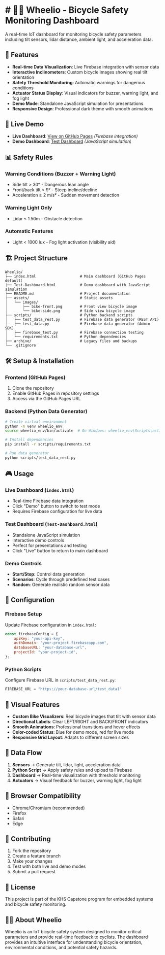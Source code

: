 # # 🚴‍♂️ Wheelio - Bicycle Safety Monitoring Dashboard

A real-time IoT dashboard for monitoring bicycle safety parameters including tilt sensors, lidar distance, ambient light, and acceleration data.

## 🌟 Features

- **Real-time Data Visualization**: Live Firebase integration with sensor data
- **Interactive Inclinometers**: Custom bicycle images showing real tilt orientation
- **Safety Threshold Monitoring**: Automatic warnings for dangerous conditions
- **Actuator Status Display**: Visual indicators for buzzer, warning light, and fog light
- **Demo Mode**: Standalone JavaScript simulation for presentations
- **Responsive Design**: Professional dark theme with smooth animations

## 🚀 Live Demo

- **Live Dashboard**: [View on GitHub Pages](https://yourusername.github.io/wheelio/) *(Firebase integration)*
- **Demo Dashboard**: [Test Dashboard](https://yourusername.github.io/wheelio/Test-Dashboard.html) *(JavaScript simulation)*

## 📊 Safety Rules

### Warning Conditions (Buzzer + Warning Light)
- Side tilt > 30° - Dangerous lean angle
- Front/back tilt > 9° - Steep incline/decline
- Acceleration ≥ 2 m/s² - Sudden movement detection

### Warning Light Only
- Lidar ≤ 1.50m - Obstacle detection

### Automatic Features
- Light < 1000 lux - Fog light activation (visibility aid)

## 🏗️ Project Structure

```
Wheelio/
├── index.html                    # Main dashboard (GitHub Pages default)
├── Test-Dashboard.html           # Demo dashboard with JavaScript simulation
├── README.md                     # Project documentation
├── assets/                       # Static assets
│   └── images/
│       ├── bike-front.png        # Front view bicycle image
│       └── bike-side.png         # Side view bicycle image
├── scripts/                      # Python backend scripts
│   ├── test_data_rest.py         # Firebase data generator (REST API)
│   ├── test_data.py              # Firebase data generator (Admin SDK)
│   ├── firebase_test.py          # Firebase connection testing
│   └── requirements.txt          # Python dependencies
├── archive/                      # Legacy files and backups
└── .gitignore
```

## 🛠️ Setup & Installation

### Frontend (GitHub Pages)
1. Clone the repository
2. Enable GitHub Pages in repository settings
3. Access via the GitHub Pages URL

### Backend (Python Data Generator)
```bash
# Create virtual environment
python -m venv wheelio_env
source wheelio_env/bin/activate  # On Windows: wheelio_env\Scripts\activate

# Install dependencies
pip install -r scripts/requirements.txt

# Run data generator
python scripts/test_data_rest.py
```

## 🎮 Usage

### Live Dashboard (`index.html`)
- Real-time Firebase data integration
- Click "Demo" button to switch to test mode
- Requires Firebase configuration for live data

### Test Dashboard (`Test-Dashboard.html`)
- Standalone JavaScript simulation
- Interactive demo controls
- Perfect for presentations and testing
- Click "Live" button to return to main dashboard

### Demo Controls
- **Start/Stop**: Control data generation
- **Scenarios**: Cycle through predefined test cases
- **Random**: Generate realistic random sensor data

## 🔧 Configuration

### Firebase Setup
Update Firebase configuration in `index.html`:
```javascript
const firebaseConfig = {
    apiKey: "your-api-key",
    authDomain: "your-project.firebaseapp.com",
    databaseURL: "your-database-url",
    projectId: "your-project-id",
};
```

### Python Scripts
Configure Firebase URL in `scripts/test_data_rest.py`:
```python
FIREBASE_URL = "https://your-database-url/test_data1"
```

## 🎨 Visual Features

- **Custom Bike Visualizers**: Real bicycle images that tilt with sensor data
- **Directional Labels**: Clear LEFT/RIGHT and BACK/FRONT indicators
- **Smooth Animations**: Professional transitions and hover effects
- **Color-coded Status**: Blue for demo mode, red for live mode
- **Responsive Grid Layout**: Adapts to different screen sizes

## 🔄 Data Flow

1. **Sensors** → Generate tilt, lidar, light, acceleration data
2. **Python Script** → Apply safety rules and upload to Firebase
3. **Dashboard** → Real-time visualization with threshold monitoring
4. **Actuators** → Visual feedback for buzzer, warning light, fog light

## 📱 Browser Compatibility

- Chrome/Chromium (recommended)
- Firefox
- Safari
- Edge

## 🤝 Contributing

1. Fork the repository
2. Create a feature branch
3. Make your changes
4. Test with both live and demo modes
5. Submit a pull request

## 📄 License

This project is part of the KHS Capstone program for embedded systems and bicycle safety monitoring.

## 🚴‍♂️ About Wheelio

Wheelio is an IoT bicycle safety system designed to monitor critical parameters and provide real-time feedback to cyclists. The dashboard provides an intuitive interface for understanding bicycle orientation, environmental conditions, and potential safety hazards.